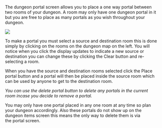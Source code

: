 ---
---
The dungeon portal screen allows you to place a one way portal between two rooms of your dungeon. A room may only have one dungeon portal in it but you are free to place as many portals as you wish throughout your dungeon.

![](http://www.forlornonline.com/images/dungeonportal.jpg)

To make a portal you must select a source and destination room this is done simply by clicking on the rooms on the dungeon map on the left. You will notice when you click the display updates to indicate a new source or destination you can change these by clicking the Clear button and re-selecting a room.

When you have the source and destination rooms selected click the Place portal button and a portal will then be placed inside the source room which can be used by anyone to get to the destination room.

_You can use the delete portal button to delete any portals in the current room incase you decide to remove a portal._

You may only have one portal placed in any one room at any time so plan your dungeon accordingly. Also these portals do not show up on the dungeon items screen this means the only way to delete them is via the portal screen.
